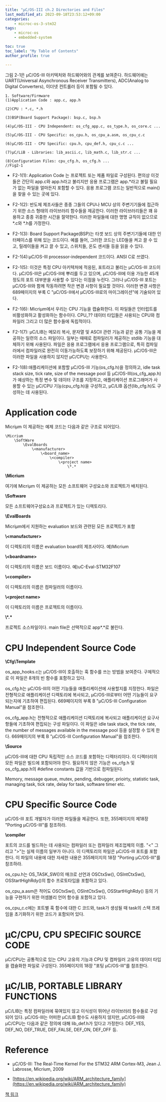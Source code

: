 ```yaml
---
title: "μC/OS-III ch.2 Directories and Files"
last_modified_at: 2023-09-18T23:53:12+09:00
categories:
    - microc-os-3-stm32
tags:
    - microc-os
    - embedded-system

toc: true
toc_label: "My Table of Contents"
author_profile: true

---
```

그림 2-1은 μC/OS-III 아키텍처와 하드웨어와의 관계를 보여준다. 하드웨어에는 UART(Universal Asynchronous Receiver Transmitters), ADC(Analog to Digital Converters), 이더넷 컨트롤러 등이 포함될 수 있다.

```
1. Software/Firmware
(1)Application Code : app.c, app.h

(2)CPU : *.c, *.h

(3)BSP(Board Support Package): bsp.c, bsp.h

(4)μC/OS-III - CPU Independent: os_cfg_app.c, os_type.h, os_core.c ...

(5)μC/OS-III - CPU Specific: os_cpu.h, os_cpu_a.asm, os_cpu_c.c

(6)μC/OS-III - CPU Specific: cpu.h, cpu_def.h, cpu_c.c ...

(7)μC/LiB - Libraries: lib_ascii.c, lib_math.c, lib_str.c ...

(8)Configuration Files: cpu_cfg.h, os_cfg.h ...
//Fig2-1
```

- F2-1(1): Application Code 는 프로젝트 또는 제품 파일로 구성된다. 편의상 이것들은 간단히 app.c와 app.h라고 불리지만 응용 프로그램은 app.*라고 불릴 필요가 없는 파일을 얼마든지 포함할 수 있다. 응용 프로그램 코드는 일반적으로 main()을 찾을 수 있는 곳에 있다.

- F2-1(2): 반도체 제조사들은 종종 그들의 CPU나 MCU 상의 주변기기들에 접근하기 위한 소스 형태의 라이브러리 함수들을 제공한다. 이러한 라이브러리들은 꽤 유용하고 종종 귀중한 시간을 절약한다. 이러한 파일들에 대한 명명 규칙이 없으므로 *.c와 *.h를 가정한다.

- F2-1(3): Board Support Package(BSP)는 타겟 보드 상의 주변기기들에 대한 인터페이스를 위해 있는 코드이다. 예를 들어, 그러한 코드는 LED들을 켜고 끌 수 있고, 릴레이들을 켜고 끌 수 있고, 스위치들, 온도 센서들 등을 읽을 수 있다.

- F2-1(4):μC/OS-III processor-independent 코드이다. ANSI C로 쓰였다.

- F2-1(5): 이것은 특정 CPU 아키텍처에 적응된, 포트라고 불리는 μC/OS-III 코드이다. μC/OS-III은 μC/OS-II에 뿌리를 두고 있으며, μC/OS-III에 이용 가능한 45개 정도의 포트 대부분을 사용할 수 있다는 이점을 누린다. 그러나 μC/OS-III 포트는 μC/OS-III와 함께 작동하려면 작은 변경 사항이 필요할 것이다. 이러한 변경 사항은 689페이지의 부록 C "μC/OS-II에서 μC/OS-III로의 마이그레이션"에 기술되어 있다.

- F2-1(6): Micriμm에서 우리는 CPU 기능을 캡슐화한다. 이 파일들은 인터럽트를 비활성화하고 활성화하는 함수이다. CPU_?? 데이터 타입들은 사용되는 CPU와 컴파일러 그리고 더 많은 함수들에 독립적이다.

- F2-1(7): μC/LIB는 메모리 복사, 문자열 및 ASCII 관련 기능과 같은 공통 기능을 제공하는 일련의 소스 파일이다. 일부는 때때로 컴파일러가 제공하는 stdlib 기능을 대체하기 위해 사용된다. 파일은 응용 프로그램에서 응용 프로그램으로, 특히 컴파일러에서 컴파일러로 완전히 이동가능하도록 보장하기 위해 제공된다. μC/OS-III은 이러한 파일을 사용하지 않지만 μC/CPU는 사용한다.

- F2-1(8):애플리케이션에 포함할 μC/OS-III 기능(os_cfg.h)을 정의하고,  idle task stack size, tick rate, size of the message pool 등 μC/OS-III(os_cfg_app.h)가 예상하는 특정 변수 및 데이터 구조를 지정하고, 애플리케이션 프로그래머가 사용할 수 있는 μC/CPU 기능(cpu_cfg.h)을 구성하고, μC/LIB 옵션(lib_cfg.h)도 구성하는 데 사용된다.

# Application code
Micriμm 이 제공하는 예제 코드는 다음과 같은 구조로 되어있다.

```
\Micrium
    \SoftWare
        \EvalBoards
            \<manufacturer>
                \<board_name>
                    \<compiler>
                        \<project name>
                            \*.*
```

**\Micrium**


여기에 Micriμm 이 제공하는 모든 소프트웨어 구성요소와 프로젝트가 배치된다.

**\Software**


모든 소프트웨어구성요소과 프로젝트가 있는 디렉토리다.

**\EvalBoards**


Micriμm에서 지원하는 evaluation 보드와 관련된 모든 프로젝트가 포함

**\\\<manufacturer>**


이 디렉토리의 이름은 evaluation board의 제조사이다. 예)Micrium

**\\\<boardname>**


이 디렉토리의 이름은 보드 이름이다. 예)uC-Eval-STM32F107

**\\\<compiler>**


이 디렉토리의 이름은 컴파일러의 이름이다.

**\\\<project name>**


이 디렉토리의 이름은 프로젝트의 이름이다.

__\\\*.*__

프로젝트 소스파일이다. main file은 선택적으로 app*.*로 불린다.
# CPU Independent Source Code

__\\Cfg\\Template__

os_app_hooks.c는 μC/OS-III이 호출하는 훅 함수를 쓰는 방법을 보여준다. 구체적으로 이 파일은 8개의 빈 함수를 포함하고 있다.

os_cfg.h는 μC/OS-III의 어떤 기능들을 애플리케이션에 사용할지를 지정한다. 파일은 전형적으로 애플리케이션 디렉토리에 복사되고, μC/OS-III로부터 어떤 기능들이 요구되는지에 기초하여 편집된다. 669페이지의 부록 B "μC/OS-III Configuration Manual"을 참조한다.

os_cfg_app.h는 전형적으로 애플리케이션 디렉토리에 복사되고 애플리케이션 요구사항들에 기초하여 편집되는 구성 파일이다. 이 파일은 idle task stack, the tick rate, the number of messages available in the message pool  등을 설정할 수 있게 한다. 669페이지의 부록 B "μC/OS-III Configuration Manual"을 참조한다.

__\\Source__

μC/OS-III에 대한 CPU 독립적인 소스 코드를 포함하는 디렉터리이다. 이 디렉터리의 모든 파일은 빌드에 포함되어야 한다. 필요하지 않은 기능은 os_cfg.h 및 os_cfg_app.h의 #define constants 값을 기반으로 컴파일된다.

Memory, message queue, mutex, pending, debugger, prioirty, statistic task, managing task, tick rate, delay for task, software timer etc.

# CPU Specific Source Code
μC/OS-III 포트 개발자가 이러한 파일들을 제공한다. 또한, 355페이지의 제18장 "Porting μC/OS-III"를 참조하라.

__\\compiler__

포트의 코드를 빌드하는 데 사용되는 컴파일러 또는 컴파일러 제조업체의 이름. "<"
그리고 ">"는 실제 이름의 일부가 아니다. 이 디렉토리의 파일은 μC/OS-III 포트를 포함한다. 이 파일의 내용에 대한 자세한 내용은 355페이지의 18장 "Porting μC/OS-III"를 참조하라.

os_cpu.h는 OS_TASK_SW()의 매크로 선언과 OSCtxSw(), OSIntCtxSw(), OSStartHighRdy()의 함수 프로토타입을 포함하고 있다.

os_cpu_a.asm은 적어도 OSCtxSw(), OSIntCtxSw(), OSStartHighRdy() 등의 기능을 구현하기 위한 어셈블리 언어 함수을 포함하고 있다.

os_cpu_c.c에는 포트별 훅 함수에 대한 C 코드와, task가 생성될 때 task의 스택 프레임을 초기화하기 위한 코드가 포함되어 있다.

# μC/CPU, CPU SPECIFIC SOURCE CODE
μC/CPU는 공통적으로 있는 CPU 고유의 기능과 CPU 및 컴파일러 고유의 데이터 타입을 캡슐화한 파일로 구성된다. 355페이지의 18장 "포팅 μC/OS-III"를 참조한다.

# μC/LIB, PORTABLE LIBRARY FUNCTIONS
μC/LIB는 특정 컴파일러에 묶여있지 않고 이식성이 뛰어난 라이브러리 함수들로 구성되어 있다. μC/OS-III는 어떠한 μC/LIB 함수도 사용하지 않지만, μC/OS-III와 μC/CPU는 다음과 같은 정의에 대해 lib_def.h가 있다고 가정한다: DEF_YES, DEF_NO, DEF_TRUE, DEF_FALSE, DEF_ON, DEF_OFF 등.

# Reference
 - μC/OS-III: The Real-Time Kernel For the STM32 ARM Cortex-M3, Jean J. Labrosse, Micrium, 2009

 - [https://en.wikipedia.org/wiki/ARM_architecture_family](https://en.wikipedia.org/wiki/ARM_architecture_family)

[책 링크](https://micrium.atlassian.net/wiki/spaces/osiiidoc/overview)

